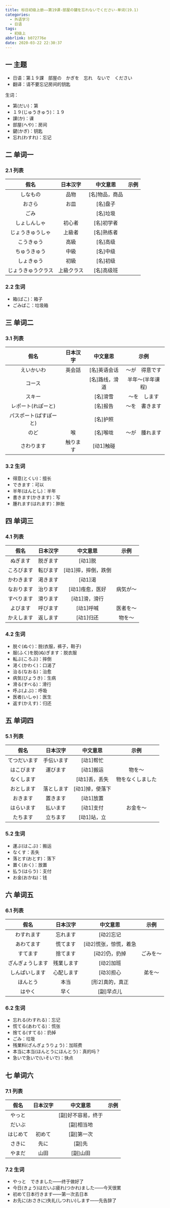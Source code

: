 ```yaml
---
title: 标日初级上册——第19课-部屋の鍵を忘れないでください-单词(19.1)
categories:
  - 外语学习
  - 日语
tags:
  - 初级上
abbrlink: b072776e
date: 2020-03-22 22:30:37
---
```

## 一 主题
* 日语：第１９課　部屋の　かぎを　忘れ　ないで　ください
* 翻译：请不要忘记房间的钥匙 

生词：  

* 第(だい)：第
* １９(じゅうきゅう)：１９
* 課(か)：课
* 部屋(へや)：房间
* 鍵(かぎ)：钥匙
* 忘れ(わすれ)：忘记

<!--more-->

## 二 单词一

### 2.1 列表

|        假名        |  日本汉字  |    中文意思    | 示例 |
| :----------------: | :--------: | :------------: | :--: |
|      しなもの      |    品物    | [名]物品，商品 |      |
|       おさら       |    お皿    |    [名]盘子    |      |
|        ごみ        |            |    [名]垃圾    |      |
|    しょしんしゃ    |   初心者   |   [名]初学者   |      |
|  じょうきゅうしゃ  |   上級者   |   [名]熟练者   |      |
|     こうきゅう     |    高級    |    [名]高级    |      |
|    ちゅうきゅう    |    中級    |    [名]中级    |      |
|     しょきゅう     |    初級    |    [名]初级    |      |
| じょうきゅうクラス | 上級クラス |   [名]高级班   |      |

### 2.2 生词

* 箱(ばこ)：箱子
* ごみばこ：垃圾箱

## 三 单词二

### 3.1 列表

|          假名          | 日本汉字 |    中文意思    |       示例       |
| :--------------------: | :------: | :------------: | :--------------: |
|       えいかいわ       |  英会話  |  [名]英语会话  |  ～が　得意です  |
|         コース         |          | [名]路线，滑道 | 半年〜(半年课程) |
|         スキー         |          |    [名]滑雪    |   ～を　します   |
|   レポート(れぽーと)   |          |    [名]报告    |  ～を　書きます  |
| パスポート(ぱすぽーと) |          |    [名]护照    |                  |
|          のど          |    喉    |    [名]喉咙    |  ～が　腫れます  |
|       さわります       | 触ります |   [动1]触碰    |                  |

### 3.2 生词

* 得意(とくい)：擅长
* できます：可以
* 半年(はんとし)：半年
* 書きます(かきます)：写
* 腫れます(はれます)：肿胀

## 四 单词三 

### 4.1 列表

|    假名    | 日本汉字 |      中文意思       |   示例   |
| :--------: | :------: | :-----------------: | :------: |
|  ぬぎます  | 脱ぎます |       [动1]脱       |          |
| ころびます | 転びます | [动1]摔，摔倒，跌倒 |          |
| かわきます | 渇きます |       [动1]渴       |          |
| なおります | 治ります |   [动1]痊愈，医好   | 病気が〜 |
| すべります | 滑ります |    [动1]滑，滑行    |          |
|  よびます  | 呼びます |      [动1]呼喊      | 医者を〜 |
| かえします | 返します |      [动1]归还      |  物を〜  |

### 4.2 生词

* 脱ぐ(ぬぐ)：脱(衣服，裤子，鞋子)
* 服(ふく)を脱(ぬ)ぎます：脱衣服
* 転ぶ(ころぶ)：摔倒
* 渇く(かわく)：口渴了
* 治る(なおる)：治愈
* 病気(びょうき)：生病
* 滑る(すべる)：滑行
* 呼ぶ(よぶ)：呼吸
* 医者(いしゃ)：医生
* 返す(かえす)：归还

## 五 单词四

### 5.1 列表

|     假名     |  日本汉字  |    中文意思     |       示例       |
| :----------: | :--------: | :-------------: | :--------------: |
| てつだいます | 手伝います |    [动1]帮忙    |                  |
|  はこびます  |  運びます  |    [动1]搬运    |      物を〜      |
|  なくします  |            |  [动1]丢，丢失  | 物をなくしました |
|  おとします  | 落とします | [动1]掉，使落下 |                  |
|   おきます   |  置きます  |    [动1]放置    |                  |
|  はらいます  |  払います  |    [动1]支付    |     お金を〜     |
|   たちます   |  立ちます  |   [动1]站，立   |                  |

### 5.2 生词

* 運ぶ(はこぶ)：搬运
* なくす：丢失
* 落とす(おとす)：落下
* 置く(おく)：放置
* 払う(はらう)：支付
* お金(おかね)：钱

## 六 单词五

### 6.1 列表

|       假名       |  日本汉字  |       中文意思        |   示例   |
| :--------------: | :--------: | :-------------------: | :------: |
|    わすれます    |  忘れます  |       [动2]忘记       |          |
|    あわてます    |  慌てます  | [动2]慌张，惊慌，着急 |          |
|     すてます     |  捨てます  |     [动2]仍，扔掉     | ごみを〜 |
| ざんぎょうします | 残業します |       [动2]加班       |          |
|  しんぱいします  | 心配します |       [动3]担心       |  弟を〜  |
|     ほんとう     |    本当    |    [形2]真的，真正    |          |
|      はやく      |    早く    |      [副]早点儿       |          |

### 6.2 生词

* 忘れる(わすれる)：忘记
* 慌てる(あわてる)：慌张
* 捨てる(すてる)：扔掉
* ごみ：垃圾
* 残業料(ざんぎょうりょう)：加班费
* 本当に本当(ほんとうにほんとう)：真的吗？
* 急いで急いで(いそいで)：快点

## 七 单词六
### 7.1 列表
|   假名   | 日本汉字 |      中文意思      | 示例 |
| :------: | :------: | :----------------: | :--: |
|  やっと  |          | [副]好不容易，终于 |      |
|  だいぶ  |          |     [副]相当地     |      |
| はじめて |  初めて  |     [副]第一次     |      |
|  さきに  |   先に   |       [副]先       |      |
|  やまだ  |   山田   |      [副]山田      |      |

### 7.2 生词

* やっと　できました——终于做好了
* 今日(きょう)はだいぶ疲れ(つかれ)ました——今天很累
* 初めて日本行きます——第一次去日本
* お先に(おさきに)失礼(しつれい)します——先告辞了

